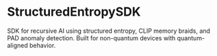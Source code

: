 # StructuredEntropySDK
SDK for recursive AI using structured entropy, CLIP memory braids, and PAD anomaly detection. Built for non-quantum devices with quantum-aligned behavior.
